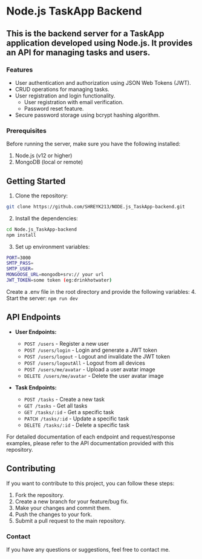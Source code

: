 # Node.js TaskApp Backend
## This is the backend server for a TaskApp application developed using Node.js. It provides an API for managing tasks and users.

### Features
- User authentication and authorization using JSON Web Tokens (JWT).
- CRUD operations for managing tasks.
- User registration and login functionality.
  - User registration with email verification.
  - Password reset feature.
- Secure password storage using bcrypt hashing algorithm.

### Prerequisites
Before running the server, make sure you have the following installed:

1. Node.js (v12 or higher)
2. MongoDB (local or remote)
## Getting Started
1. Clone the repository:
```bash
git clone https://github.com/SHREYK213/NODE.js_TaskApp-backend.git
```
2. Install the dependencies:
```bash
cd Node.js_TaskApp-backend
npm install
```
3. Set up environment variables:
```bash
PORT=3000
SMTP_PASS=
SMTP_USER=
MONGOOSE_URL=mongodb+srv:// your url
JWT_TOKEN=some token (eg:drinkhotwater)
```

Create a .env file in the root directory and provide the following variables:
4. Start the server:
```npm run dev```

## API Endpoints

- **User Endpoints:**

  - `POST /users` - Register a new user
  - `POST /users/login` - Login and generate a JWT token
  - `POST /users/logout` - Logout and invalidate the JWT token
  - `POST /users/logoutAll` - Logout from all devices
  - `POST /users/me/avatar` - Upload a user avatar image
  - `DELETE /users/me/avatar` - Delete the user avatar image

- **Task Endpoints:**

  - `POST /tasks` - Create a new task
  - `GET /tasks` - Get all tasks
  - `GET /tasks/:id` - Get a specific task
  - `PATCH /tasks/:id` - Update a specific task
  - `DELETE /tasks/:id` - Delete a specific task

For detailed documentation of each endpoint and request/response examples, please refer to the API documentation provided with this repository.

## Contributing
If you want to contribute to this project, you can follow these steps:

1. Fork the repository.
2. Create a new branch for your feature/bug fix.
3. Make your changes and commit them.
4. Push the changes to your fork.
5. Submit a pull request to the main repository.

### Contact
If you have any questions or suggestions, feel free to contact me.
